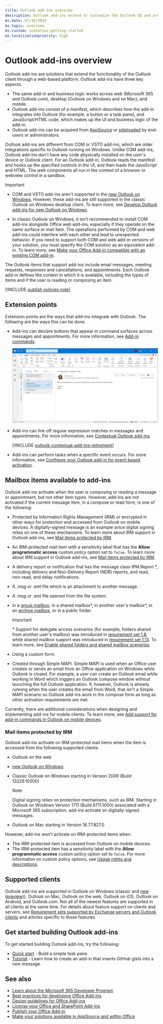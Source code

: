```yaml
---
title: Outlook add-ins overview
description: Outlook add-ins extend or customize the Outlook UI and are developed by Microsoft and partners using our web-based platform.
ms.date: 07/18/2024
ms.topic: overview
ms.custom: scenarios:getting-started
ms.localizationpriority: high
---
```


# Outlook add-ins overview

Outlook add-ins are solutions that extend the functionality of the Outlook client through a web-based platform. Outlook add-ins have three key aspects.

- The same add-in and business logic works across web (Microsoft 365 and Outlook.com), desktop (Outlook on Windows and on Mac), and mobile.
- Outlook add-ins consist of a manifest, which describes how the add-in integrates into Outlook (for example, a button or a task pane), and JavaScript/HTML code, which makes up the UI and business logic of the add-in.
- Outlook add-ins can be acquired from [AppSource](https://appsource.microsoft.com) or [sideloaded](sideload-outlook-add-ins-for-testing.md) by end-users or administrators.

Outlook add-ins are different from COM or VSTO add-ins, which are older integrations specific to Outlook running on Windows. Unlike COM add-ins, Outlook add-ins don't have any code physically installed on the user's device or Outlook client. For an Outlook add-in, Outlook reads the manifest and hooks up the specified controls in the UI, and then loads the JavaScript and HTML. The web components all run in the context of a browser or webview control in a sandbox.

> [!IMPORTANT]
>
> - COM and VSTO add-ins aren't supported in the [new Outlook on Windows](https://support.microsoft.com/office/656bb8d9-5a60-49b2-a98b-ba7822bc7627). However, these add-ins are still supported in the classic Outlook on Windows desktop client. To learn more, see [Develop Outlook add-ins for new Outlook on Windows](../outlook/one-outlook.md).
>
> - In classic Outlook on Windows, it isn't recommended to install COM add-ins alongside Office web add-ins, especially if they operate on the same surface or mail item. The operations performed by COM and web add-ins could interfere with each other and lead to unexpected behavior. If you need to support both COM and web add-in versions of your solution, you must specify the COM solution as an equivalent add-in. To learn more, see [Make your Office Add-in compatible with an existing COM add-in](../develop/make-office-add-in-compatible-with-existing-com-add-in.md).

The Outlook items that support add-ins include email messages, meeting requests, responses and cancellations, and appointments. Each Outlook add-in defines the context in which it is available, including the types of items and if the user is reading or composing an item.

[!INCLUDE [publish policies note](../includes/note-publish-policies.md)]

## Extension points

Extension points are the ways that add-ins integrate with Outlook. The following are the ways this can be done.

- Add-ins can declare buttons that appear in command surfaces across messages and appointments. For more information, see [Add-in commands](../design/add-in-commands.md).

    ![Add-in command buttons on the ribbon.](../images/outlook-windows-ribbon.png)

- Add-ins can link off regular expression matches in messages and appointments. For more information, see [Contextual Outlook add-ins](contextual-outlook-add-ins.md).

    [!INCLUDE [outlook-contextual-add-ins-retirement](../includes/outlook-contextual-add-ins-retirement.md)]

- Add-ins can perform tasks when a specific event occurs. For more information, see [Configure your Outlook add-in for event-based activation](autolaunch.md).

## Mailbox items available to add-ins

Outlook add-ins activate when the user is composing or reading a message or appointment, but not other item types. However, add-ins are *not* activated if the current message item, in a compose or read form, is one of the following:

- Protected by Information Rights Management (IRM) or encrypted in other ways for protection and accessed from Outlook on mobile devices. A digitally-signed message is an example since digital signing relies on one of these mechanisms. To learn more about IRM support in Outlook add-ins, see [Mail items protected by IRM](#mail-items-protected-by-irm).

- An IRM-protected mail item with a sensitivity label that has the **Allow programmatic access** custom policy option set to `false`. To learn more about IRM support in Outlook add-ins, see [Mail items protected by IRM](#mail-items-protected-by-irm).

- A delivery report or notification that has the message class IPM.Report.*, including delivery and Non-Delivery Report (NDR) reports, and read, non-read, and delay notifications.

- A .msg or .eml file which is an attachment to another message.

- A .msg or .eml file opened from the file system.

- In a [group mailbox](/microsoft-365/admin/create-groups/compare-groups?view=o365-worldwide&preserve-view=true#shared-mailboxes), in a shared mailbox\*, in another user's mailbox\*, in an [archive mailbox](/office365/servicedescriptions/exchange-online-archiving-service-description/archive-client-and-compliance-&-security-feature-details?tabs=Archive-features#archive-mailbox), or in a public folder.

  > [!IMPORTANT]
  > \* Support for delegate access scenarios (for example, folders shared from another user's mailbox) was introduced in [requirement set 1.8](/javascript/api/requirement-sets/outlook/requirement-set-1.8/outlook-requirement-set-1.8), while shared mailbox support was introduced in [requirement set 1.13](/javascript/api/requirement-sets/outlook/requirement-set-1.13/outlook-requirement-set-1.13). To learn more, see [Enable shared folders and shared mailbox scenarios](delegate-access.md).

- Using a custom form.

- Created through Simple MAPI. Simple MAPI is used when an Office user creates or sends an email from an Office application on Windows while Outlook is closed. For example, a user can create an Outlook email while working in Word which triggers an Outlook compose window without launching the full Outlook application. If, however, Outlook is already running when the user creates the email from Word, that isn't a Simple MAPI scenario so Outlook add-ins work in the compose form as long as other activation requirements are met.

Currently, there are additional considerations when designing and implementing add-ins for mobile clients. To learn more, see [Add support for add-in commands in Outlook on mobile devices](add-mobile-support.md).

### Mail items protected by IRM

Outlook add-ins activate on IRM-protected mail items when the item is accessed from the following supported clients.

- Outlook on the web
- [new Outlook on Windows](https://support.microsoft.com/office/656bb8d9-5a60-49b2-a98b-ba7822bc7627)
- Classic Outlook on Windows starting in Version 2009 (Build 13229.10000)

    >[!NOTE]
    > Digital signing relies on protection mechanisms, such as IRM. Starting in Outlook on Windows Version 1711 (Build 8711.1000) associated with a Microsoft 365 subscription, add-ins activate on digitally-signed messages.

- Outlook on Mac starting in Version 16.77.827.0

However, add-ins won't activate on IRM-protected items when:

- The IRM-protected item is accessed from Outlook on mobile devices.
- The IRM-protected item has a sensitivity label with the **Allow programmatic access** custom policy option set to `false`. For more information on custom policy options, see [Usage rights and descriptions](/azure/information-protection/configure-usage-rights).

## Supported clients

Outlook add-ins are supported in Outlook on Windows (classic and [new (preview)](https://support.microsoft.com/office/656bb8d9-5a60-49b2-a98b-ba7822bc7627)), Outlook on Mac, Outlook on the web, Outlook on iOS, Outlook on Android, and Outlook.com. Not all of the newest features are supported in all clients at the same time. For details about feature support on clients and servers, see [Requirement sets supported by Exchange servers and Outlook clients](/javascript/api/requirement-sets/outlook/outlook-api-requirement-sets#requirement-sets-supported-by-exchange-servers-and-outlook-clients) and articles specific to those features.

## Get started building Outlook add-ins

To get started building Outlook add-ins, try the following:

- [Quick start](../quickstarts/outlook-quickstart.md) - Build a simple task pane.
- [Tutorial](../tutorials/outlook-tutorial.md) - Learn how to create an add-in that inserts GitHub gists into a new message.

## See also

- [Learn about the Microsoft 365 Developer Program](https://aka.ms/m365devprogram)
- [Best practices for developing Office Add-ins](../concepts/add-in-development-best-practices.md)
- [Design guidelines for Office Add-ins](../design/add-in-design.md)
- [License your Office and SharePoint Add-ins](/partner-center/marketplace-offers/why-publish)
- [Publish your Office Add-in](../publish/publish.md)
- [Make your solutions available in AppSource and within Office](/partner-center/marketplace-offers/submit-to-appsource-via-partner-center)
